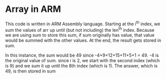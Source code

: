 # Array in ARM   

This code is written in ARM Assembly language. Starting at the i<sup>th</sup> index, we sum the values of arr up until (but not including) the len<sup>th</sup> index. Because we are using sum to store this sum, if sum originally has value, that value would be summed with the other values. At the end, the result gets stored in sum.     

In this instance, the sum would be 49 since -4+9+12+15+11+5+1 = 49. -4 is the original value of sum. since i is 2, we start with the second index (which is 9) and we sum it up until the 8th index (which is 1). The answer, which is 49, is then stored in sum